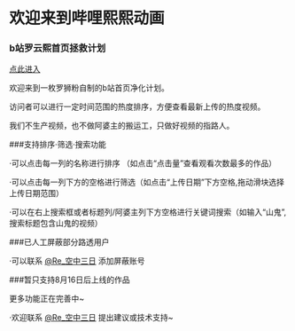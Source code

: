 # 欢迎来到哔哩熙熙动画
### b站罗云熙首页拯救计划

[点此进入](https://returnless.github.io/bilixixi/)

欢迎来到一枚罗狮粉自制的b站首页净化计划。

访问者可以进行一定时间范围的热度排序，方便查看最新上传的热度视频。

我们不生产视频，也不做阿婆主的搬运工，只做好视频的指路人。

###支持排序·筛选·搜索功能

·可以点击每一列的名称进行排序 （如点击“点击量”查看观看次数最多的作品）

·可以点击每一列下方的空格进行筛选（如点击“上传日期”下方空格,拖动滑块选择上传日期范围）

·可以在右上搜索框或者标题列/阿婆主列下方空格进行关键词搜索（如输入“山鬼”,搜索标题包含山鬼的视频）

###已人工屏蔽部分路透用户

·可以联系 [\@Re_空中三日](https://www.weibo.com/u/6722029638) 添加屏蔽账号

###暂只支持8月16日后上线的作品

更多功能正在完善中~

·欢迎联系 [\@Re_空中三日](https://www.weibo.com/u/6722029638) 提出建议或技术支持~
  
  